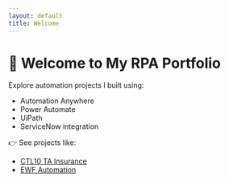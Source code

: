 ```yaml
---
layout: default
title: Welcome
---
```


# 👋 Welcome to My RPA Portfolio

Explore automation projects I built using:
- Automation Anywhere
- Power Automate
- UiPath
- ServiceNow integration

👉 See projects like:
- [CTL10 TA Insurance](ctl10-ta-insurance/)
- [EWF Automation](ctl-ewf-automation/)
